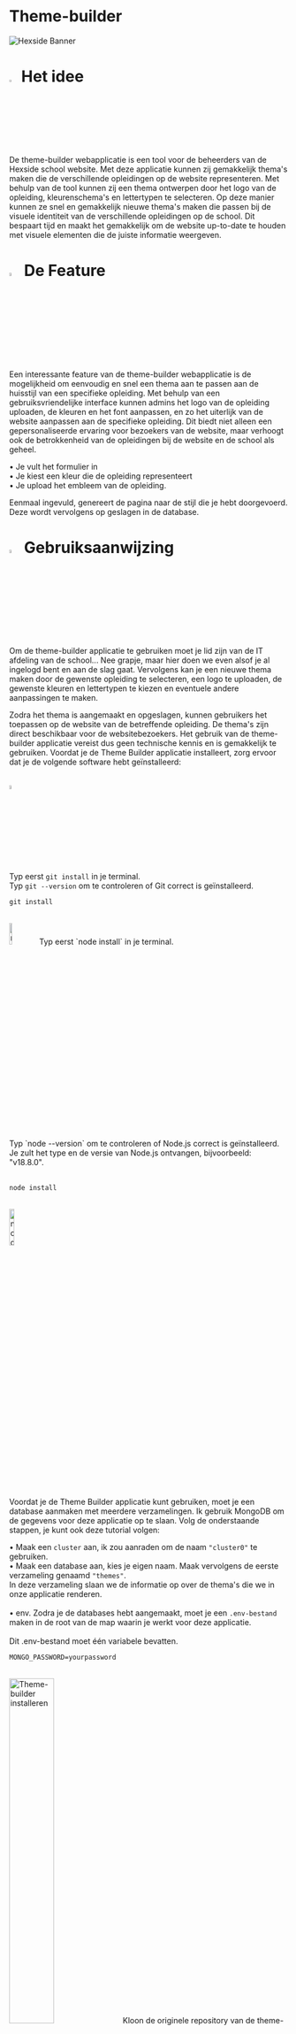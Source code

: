# Theme-builder
<img src="https://user-images.githubusercontent.com/118130116/225438212-b6eac2b4-16c0-4ee1-98cf-4dbe9eeb072c.jpg" alt="Hexside Banner">

# <img src="https://user-images.githubusercontent.com/118130116/225440139-765ae9a9-fe11-476f-a4a5-86a7f6f9c85c.png" alt="Bulb" width="3%"> Het idee  

De theme-builder webapplicatie is een tool voor de beheerders van de Hexside school website. Met deze applicatie kunnen zij gemakkelijk thema's maken die de verschillende opleidingen op de website representeren. Met behulp van de tool kunnen zij een thema ontwerpen door het logo van de opleiding, kleurenschema's en lettertypen te selecteren. Op deze manier kunnen ze snel en gemakkelijk nieuwe thema's maken die passen bij de visuele identiteit van de verschillende opleidingen op de school. Dit bespaart tijd en maakt het gemakkelijk om de website up-to-date te houden met visuele elementen die de juiste informatie weergeven.

# <img src="https://user-images.githubusercontent.com/118130116/225445163-90c73524-57ac-4ec6-92a4-59f04a13cf9c.png" alt="Bulb" width="4%"> De Feature
Een interessante feature van de theme-builder webapplicatie is de mogelijkheid om eenvoudig en snel een thema aan te passen aan de huisstijl van een specifieke opleiding. Met behulp van een gebruiksvriendelijke interface kunnen admins het logo van de opleiding uploaden, de kleuren en het font aanpassen, en zo het uiterlijk van de website aanpassen aan de specifieke opleiding. Dit biedt niet alleen een gepersonaliseerde ervaring voor bezoekers van de website, maar verhoogt ook de betrokkenheid van de opleidingen bij de website en de school als geheel.

• Je vult het formulier in <br>
• Je kiest een kleur die de opleiding representeert <br>
• Je upload het embleem van de opleiding. <br>

Eenmaal ingevuld, genereert de pagina naar de stijl die je hebt doorgevoerd. Deze wordt vervolgens op geslagen in de database. 

# <img src="https://user-images.githubusercontent.com/118130116/225447242-929f96b9-b97c-44f0-961a-d568b64222ae.png" alt="Boek" width="4%"> Gebruiksaanwijzing 

Om de theme-builder applicatie te gebruiken moet je lid zijn van de IT afdeling van de school... Nee grapje, maar hier doen we even alsof je al ingelogd bent en aan de slag gaat. Vervolgens kan je een nieuwe thema maken door de gewenste opleiding te selecteren, een logo te uploaden, de gewenste kleuren en lettertypen te kiezen en eventuele andere aanpassingen te maken.

Zodra het thema is aangemaakt en opgeslagen, kunnen gebruikers het toepassen op de website van de betreffende opleiding. De thema's zijn direct beschikbaar voor de websitebezoekers. Het gebruik van de theme-builder applicatie vereist dus geen technische kennis en is gemakkelijk te gebruiken.
Voordat je de Theme Builder applicatie installeert, zorg ervoor dat je de volgende software hebt geïnstalleerd:
<br>
<br>
<br>
<img src="https://user-images.githubusercontent.com/118130116/225453128-9231666c-c840-4c38-96f1-a5222809bbbe.png" alt="node.js" width="4%">
<br>
Typ eerst `git install` in je terminal.
<br>Typ `git --version` om te controleren of Git correct is geïnstalleerd.<br>
<pre><code>git install</code></pre>
<br>
<img src="https://user-images.githubusercontent.com/118130116/225452827-8e4ece15-8832-496f-80a7-d3a9110b79c3.png" alt="node.js" width="10%">
Typ eerst `node install` in je terminal.
<br>Typ `node --version` om te controleren of Node.js correct is geïnstalleerd.
<br>Je zult het type en de versie van Node.js ontvangen, bijvoorbeeld: "v18.8.0".<br><br>

<pre><code>node install</code></pre>


<br><img src="https://user-images.githubusercontent.com/118130116/225454409-7fce49f3-5060-4a24-b758-ab6d85184455.png" alt="node.js" width="13%">

Voordat je de Theme Builder applicatie kunt gebruiken, moet je een database aanmaken met meerdere verzamelingen. Ik gebruik MongoDB om de gegevens voor deze applicatie op te slaan. Volg de onderstaande stappen, je kunt ook deze tutorial volgen:<br>

• Maak een `cluster` aan, ik zou aanraden om de naam `"cluster0"` te gebruiken.
<br>• Maak een database aan, kies je eigen naam.
Maak vervolgens de eerste verzameling genaamd `"themes"`. <br>In deze verzameling slaan we de informatie op over de thema's die we in onze applicatie renderen.
<br><br>• env.
Zodra je de databases hebt aangemaakt, moet je een `.env-bestand` maken in de root van de map waarin je werkt voor deze applicatie.<br><br>
 Dit .env-bestand moet één variabele bevatten.
<br>
<pre><code>MONGO_PASSWORD=yourpassword</code></pre>
<br>
<img src="https://user-images.githubusercontent.com/118130116/225457713-fb534da2-d62f-420e-aaec-169b6da25364.png" alt="Theme-builder installeren" width="40%">
Kloon de originele repository van de theme-builder naar je lokale apparaat. Het is belangrijk dat je dit wel op een computer of laptop gebruikt.
<br>
<br>
<pre><code>git clone https://github.com/AliAhmed205/Tech-22-23</code></pre>

Wanneer je deze repository hebt gekloond, een kopie van de database hebt gemaakt en het .env-bestand hebt toegevoegd, zorg er dan voor dat je de volgende stappen volgt:

<img src="https://user-images.githubusercontent.com/118130116/225458593-b666cbec-78a3-4849-ba25-62ab159680cc.png" alt="NPM" width="6%">
Typ eerst `npm install` in je terminal.
<br>Typ `npm --version` om te controleren of Node.js correct is geïnstalleerd.
Typ `npm start` in de terminal om de Node.js-server te starten, waarmee de Theme Builder-applicatie op het web wordt gestart.
<br><br>
<pre><code>npm install || npm start</code></pre>

Na het starten van de server moet je de applicatie openen in je browser. Dit kun je doen door naar `http://localhost:3000` te gaan.

Wanneer je de applicatie opent, zie je een dashboard waarin je verschillende opties hebt om een thema te maken. Voordat je begint met het bouwen van een thema, is het belangrijk om ervoor te zorgen dat de vereiste pakketten correct zijn geïnstalleerd.
<br>
<br>

<img src="https://user-images.githubusercontent.com/118130116/225593324-0c56f9c7-2b96-49d6-8b5f-56816fb6963b.png" alt="License" width="10%"> 
<a href="https://github.com/AliAhmed205/Tech-22-23/blob/main/LICENSE">MIT License</a> 

<br>

